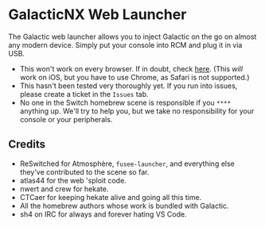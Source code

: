 # GalacticNX Web Launcher

The Galactic web launcher allows you to inject Galactic on the go on almost any modern device. Simply put your console into RCM and plug it in via USB.

* This won't work on every browser. If in doubt, check [here](https://caniuse.com/?search=WebUSB). (This *will* work on iOS, but you have to use Chrome, as Safari is not supported.)
* This hasn't been tested very thoroughly yet. If you run into issues, please create a ticket in the `Issues` tab.
* No one in the Switch homebrew scene is responsible if you `****` anything up. We'll try to help you, but we take no responsibility for your console or your peripherals.


## Credits

* ReSwitched for Atmosphère, `fusee-launcher`, and everything else they've contributed to the scene so far.
* atlas44 for the web 'sploit code.
* nwert and crew for hekate.
* CTCaer for keeping hekate alive and going all this time.
* All the homebrew authors whose work is bundled with Galactic.
* sh4 on IRC for always and forever hating VS Code.
